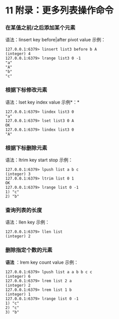 # 11 附录：更多列表操作命令

### 在某值之前/之后添加某个元素

语法：linsert key before|after pivot value 示例：

```shell
127.0.0.1:6379> linsert list3 before b A
(integer) 4
127.0.0.1:6379> lrange list3 0 -1
"a"
"A"
"b"
"c"
```

### 根据下标修改元素

语法：lset key index value 示例\*：\*

```shell
127.0.0.1:6379> lindex list3 0
"a"
127.0.0.1:6379> lset list3 0 A
OK
127.0.0.1:6379> lindex list3 0
"A"
```

### 根据下标删除元素

语法：ltrim key start stop 示例：

```shell
127.0.0.1:6379> lpush list a b c
(integer) 3
127.0.0.1:6379> ltrim list 0 1
OK
127.0.0.1:6379> lrange list 0 -1
1) "c"
2) "b"
```

### 查询列表的长度

语法：llen key 示例：

```shell
127.0.0.1:6379> llen list
(integer) 2
```

### 删除指定个数的元素

**语法** ：lrem key count value 示例：

```shell
127.0.0.1:6379> lpush list a a b b c c
(integer) 6
127.0.0.1:6379> lrem list 2 a
(integer) 2
127.0.0.1:6379> lrem list 1 b
(integer) 1
127.0.0.1:6379> lrange list 0 -1
1) "c"
2) "c"
3) "b"
```
